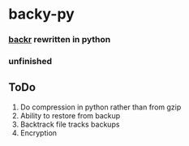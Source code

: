 # backy-py

### [backr](https://github.com/aidenholmes/backr) rewritten in python

### unfinished

## ToDo

1. Do compression in python rather than from gzip
2. Ability to restore from backup
3. Backtrack file tracks backups
4. Encryption
